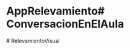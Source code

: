 # AppRelevamiento#   C o n v e r s a c i o n E n E l A u l a  
 #   R e l e v a m i e n t o V i s u a l  
 